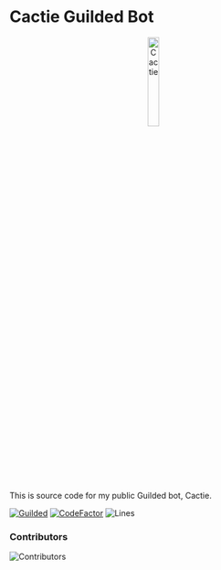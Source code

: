 # Cactie Guilded Bot
<p align="center">
  <img src="https://cactie.smhsmh.club/assets/images/CactieEmpty.png" width="20%" alt="Cactie">
</p>

This is source code for my public Guilded bot, Cactie.

[![Guilded](https://guilded.nico.engineer/shields/vanity/cactie?style=flat)](https://guilded.gg/cactie)
[![CodeFactor](https://www.codefactor.io/repository/github/saboooor/cactie-guilded/badge/main)](https://www.codefactor.io/repository/github/saboooor/cactie-guilded/overview/main)
![Lines](https://tokei.rs/b1/github/saboooor/cactie-guilded)

### Contributors
![Contributors](https://contrib.rocks/image?repo=saboooor/cactie-guilded)
